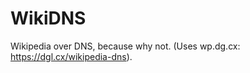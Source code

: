 WikiDNS
=======

Wikipedia over DNS, because why not. (Uses wp.dg.cx: https://dgl.cx/wikipedia-dns).

